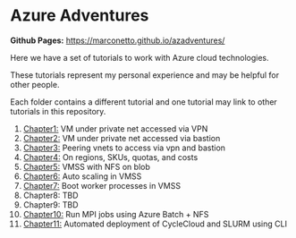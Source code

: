 # Azure Adventures


**Github Pages:** <https://marconetto.github.io/azadventures/>

Here we have a set of tutorials to work with Azure cloud technologies.

These tutorials represent my personal experience and may be helpful for other
people.

Each folder contains a different tutorial and one tutorial may link to other
tutorials in this repository.


1. [Chapter1:](chapter1/) VM under private net accessed via VPN
2. [Chapter2:](chapter2/) VM under private net accessed via bastion
3. [Chapter3:](chapter3/) Peering vnets to access via vpn and bastion
4. [Chapter4:](chapter4) On regions, SKUs, quotas, and costs
5. [Chapter5:](chapter5/) VMSS with NFS on blob
6. [Chapter6:](chapter6/) Auto scaling in VMSS
7. [Chapter7:](chapter7/) Boot worker processes in VMSS
8. Chapter8: TBD
9. Chapter9: TBD
10. [Chapter10:](chapter10/) Run MPI jobs using Azure Batch + NFS
11. [Chapter11:](chapter11/) Automated deployment of CycleCloud and SLURM using CLI


